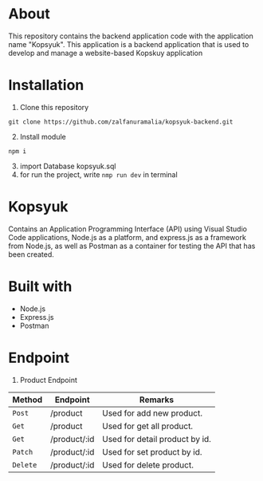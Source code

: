 # About

This repository contains the backend application code with the application name "Kopsyuk". This application is a backend application that is used to develop and manage a website-based Kopskuy application

# Installation

1. Clone this repository
```
git clone https://github.com/zalfanuramalia/kopsyuk-backend.git
```

2. Install module
```
npm i
```

3. import Database kopsyuk.sql
4. for run the project, write `nmp run dev` in terminal

# Kopsyuk

Contains an Application Programming Interface (API) using Visual Studio Code applications, Node.js as a platform, and express.js as a framework from Node.js, as well as Postman as a container for testing the API that has been created.

# Built with

* Node.js
* Express.js
* Postman

# Endpoint

1. Product Endpoint

| Method          | Endpoint      |           Remarks              |
| --------------- | ------------- | ------------------------------ |
| `Post`          | /product      | Used for add new product.      |
| `Get`           | /product      | Used for get all product.      |
| `Get`           | /product/:id  | Used for detail product by id. |
| `Patch`         | /product/:id  | Used for set product by id.    |
| `Delete`        | /product/:id  | Used for delete product.       |
